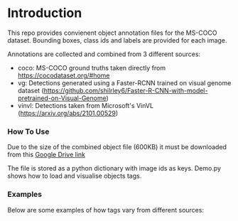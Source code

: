 # Introduction
 This repo provides convienent object annotation files for the MS-COCO dataset. Bounding boxes, class ids and labels are provided for each image.
 
 Annotations are collected and combined from 3 different sources:
 - coco: MS-COCO ground truths taken directly from https://cocodataset.org/#home
 - vg: Detections generated using a Faster-RCNN trained on visual genome dataset (https://github.com/shilrley6/Faster-R-CNN-with-model-pretrained-on-Visual-Genome)
 - vinvl: Detections taken from Microsoft's VinVL (https://arxiv.org/abs/2101.00529)

### How To Use
 Due to the size of the combined object file (600KB) it must be downloaded from this [Google Drive link](https://drive.google.com/file/d/1XE7_W_PvZTTjkzt-6NUdXqRqxkCyaYk5/view?usp=sharing)
 
 The file is stored as a python dictionary with image ids as keys. Demo.py shows how to load and visualise objects tags.
 
 ### Examples
 Below are some examples of how tags vary from different sources:
 
